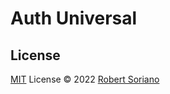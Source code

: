 # Auth Universal



## License

[MIT](./LICENSE) License © 2022 [Robert Soriano](https://github.com/wobsoriano)

